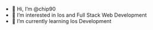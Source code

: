 - 👋 Hi, I’m @chip90
- 👀 I’m interested in Ios and Full Stack Web Development
- 🌱 I’m currently learning Ios Development

<!---
chip90/chip90 is a ✨ special ✨ repository because its `README.md` (this file) appears on your GitHub profile.
You can click the Preview link to take a look at your changes.
--->
